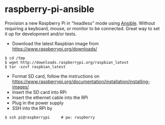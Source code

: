 # raspberry-pi-ansible
Provision a new Raspberry Pi in "headless" mode using [Ansible](http://www.ansible.com/home). Without requiring a keyboard, mouse, or monitor to be connected. Great way to set it up for development and/or tests.

* Download the latest Raspbian image from https://www.raspberrypi.org/downloads/
```
$ cd /tmp
$ wget http://downloads.raspberrypi.org/raspbian_latest
$ tar -xzvf raspbian_latest
```
* Format SD card, follow the instructions on https://www.raspberrypi.org/documentation/installation/installing-images/
* Insert the SD card into RPi
* Insert the ethernet cable into the RPi
* Plug in the power supply
* SSH into the RPi by
```
$ ssh pi@raspberrypi     # pw: raspberry
```
